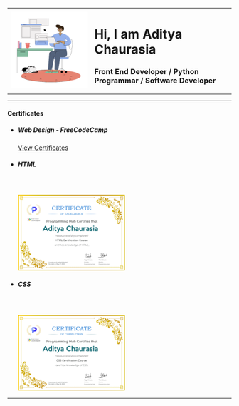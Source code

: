 <table>
  <tr>
    <td>
      <img src="logo.png" alt="img">
    </td>
    <td>
      <h1>Hi, I am Aditya Chaurasia</h1>
      <h3>Front End Developer / Python Programmar / Software Developer</h3>
    </td>
  </tr>
<table>

<hr>
  
<h4>Certificates</h4>
<ul>
  <li>
    <h5>Web Design - FreeCodeCamp</h5>
    <a href="https://www.freecodecamp.org/certification/AdityaChaurasia/responsive-web-design">View Certificates</a>
  </li>
  <li>
    <h5>HTML</h5>
    <br>
    <img src="Aditya Chaurasia_HTML-1.jpg" alt="HTML" style="width: 50%; margin-top: 20px;">
  </li>
  <li>
    <h5>CSS</h5>
    <br>
    <img src="Aditya Chaurasia_CSS-1.jpg" alt="CSS" style="width: 50%; margin-top: 20px;">
  </li>
</ul>
  
  <hr>
